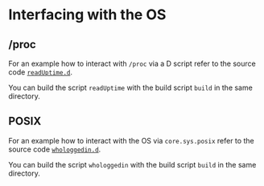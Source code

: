 # Interfacing with the OS

## /proc

For an example how to interact with `/proc` via a D script refer to the source code
[`readUptime.d`](https://github.com/fkromer/d-on-embedded-linux-arm/tree/master/code/proc/readUptime.d).

You can build the script `readUptime` with the build script `build` in the same directory.

## POSIX

For an example how to interact with the OS via `core.sys.posix` refer to the source code
[`whologgedin.d`](https://github.com/fkromer/d-on-embedded-linux-arm/tree/master/code/posix/whologgedin.d).

You can build the script `whologgedin` with the build script `build` in the same directory.
